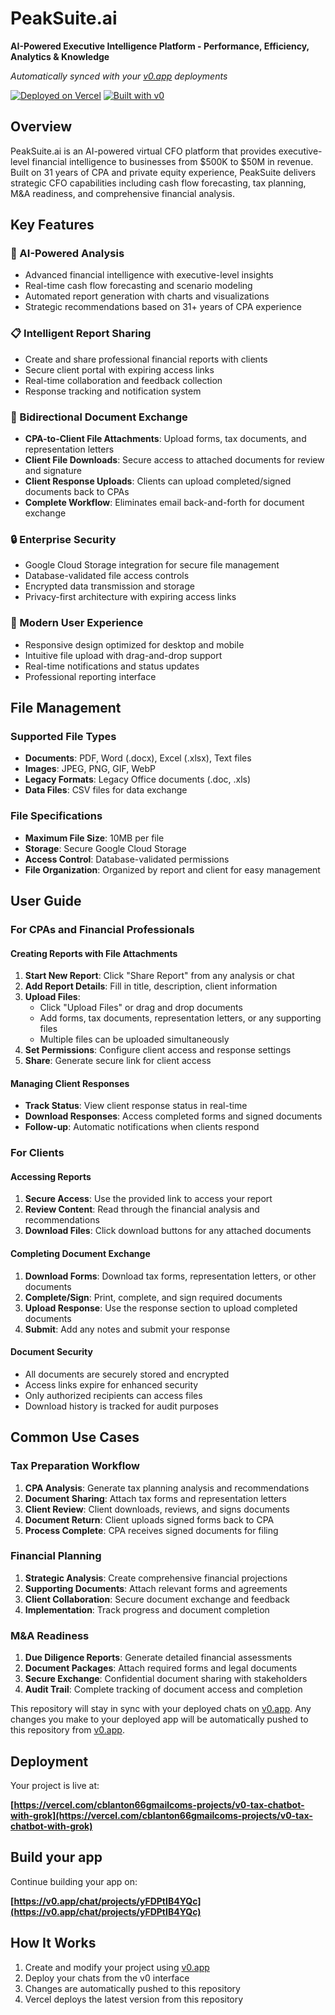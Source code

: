 # PeakSuite.ai

**AI-Powered Executive Intelligence Platform - Performance, Efficiency, Analytics & Knowledge**

*Automatically synced with your [v0.app](https://v0.app) deployments*

[![Deployed on Vercel](https://img.shields.io/badge/Deployed%20on-Vercel-black?style=for-the-badge&logo=vercel)](https://vercel.com/cblanton66gmailcoms-projects/v0-tax-chatbot-with-grok)
[![Built with v0](https://img.shields.io/badge/Built%20with-v0.app-black?style=for-the-badge)](https://v0.app/chat/projects/yFDPtIB4YQc)

## Overview

PeakSuite.ai is an AI-powered virtual CFO platform that provides executive-level financial intelligence to businesses from $500K to $50M in revenue. Built on 31 years of CPA and private equity experience, PeakSuite delivers strategic CFO capabilities including cash flow forecasting, tax planning, M&A readiness, and comprehensive financial analysis.

## Key Features

### 🤖 AI-Powered Analysis
- Advanced financial intelligence with executive-level insights
- Real-time cash flow forecasting and scenario modeling
- Automated report generation with charts and visualizations
- Strategic recommendations based on 31+ years of CPA experience

### 📋 Intelligent Report Sharing
- Create and share professional financial reports with clients
- Secure client portal with expiring access links
- Real-time collaboration and feedback collection
- Response tracking and notification system

### 📎 Bidirectional Document Exchange
- **CPA-to-Client File Attachments**: Upload forms, tax documents, and representation letters
- **Client File Downloads**: Secure access to attached documents for review and signature
- **Client Response Uploads**: Clients can upload completed/signed documents back to CPAs
- **Complete Workflow**: Eliminates email back-and-forth for document exchange

### 🔒 Enterprise Security
- Google Cloud Storage integration for secure file management
- Database-validated file access controls
- Encrypted data transmission and storage
- Privacy-first architecture with expiring access links

### 📱 Modern User Experience
- Responsive design optimized for desktop and mobile
- Intuitive file upload with drag-and-drop support
- Real-time notifications and status updates
- Professional reporting interface

## File Management

### Supported File Types
- **Documents**: PDF, Word (.docx), Excel (.xlsx), Text files
- **Images**: JPEG, PNG, GIF, WebP
- **Legacy Formats**: Legacy Office documents (.doc, .xls)
- **Data Files**: CSV files for data exchange

### File Specifications
- **Maximum File Size**: 10MB per file
- **Storage**: Secure Google Cloud Storage
- **Access Control**: Database-validated permissions
- **File Organization**: Organized by report and client for easy management

## User Guide

### For CPAs and Financial Professionals

#### Creating Reports with File Attachments
1. **Start New Report**: Click "Share Report" from any analysis or chat
2. **Add Report Details**: Fill in title, description, client information
3. **Upload Files**: 
   - Click "Upload Files" or drag and drop documents
   - Add forms, tax documents, representation letters, or any supporting files
   - Multiple files can be uploaded simultaneously
4. **Set Permissions**: Configure client access and response settings
5. **Share**: Generate secure link for client access

#### Managing Client Responses
- **Track Status**: View client response status in real-time
- **Download Responses**: Access completed forms and signed documents
- **Follow-up**: Automatic notifications when clients respond

### For Clients

#### Accessing Reports
1. **Secure Access**: Use the provided link to access your report
2. **Review Content**: Read through the financial analysis and recommendations
3. **Download Files**: Click download buttons for any attached documents

#### Completing Document Exchange
1. **Download Forms**: Download tax forms, representation letters, or other documents
2. **Complete/Sign**: Print, complete, and sign required documents
3. **Upload Response**: Use the response section to upload completed documents
4. **Submit**: Add any notes and submit your response

#### Document Security
- All documents are securely stored and encrypted
- Access links expire for enhanced security
- Only authorized recipients can access files
- Download history is tracked for audit purposes

## Common Use Cases

### Tax Preparation Workflow
1. **CPA Analysis**: Generate tax planning analysis and recommendations
2. **Document Sharing**: Attach tax forms and representation letters
3. **Client Review**: Client downloads, reviews, and signs documents
4. **Document Return**: Client uploads signed forms back to CPA
5. **Process Complete**: CPA receives signed documents for filing

### Financial Planning
1. **Strategic Analysis**: Create comprehensive financial projections
2. **Supporting Documents**: Attach relevant forms and agreements
3. **Client Collaboration**: Secure document exchange and feedback
4. **Implementation**: Track progress and document completion

### M&A Readiness
1. **Due Diligence Reports**: Generate detailed financial assessments
2. **Document Packages**: Attach required forms and legal documents
3. **Secure Exchange**: Confidential document sharing with stakeholders
4. **Audit Trail**: Complete tracking of document access and completion

This repository will stay in sync with your deployed chats on [v0.app](https://v0.app).
Any changes you make to your deployed app will be automatically pushed to this repository from [v0.app](https://v0.app).

## Deployment

Your project is live at:

**[https://vercel.com/cblanton66gmailcoms-projects/v0-tax-chatbot-with-grok](https://vercel.com/cblanton66gmailcoms-projects/v0-tax-chatbot-with-grok)**

## Build your app

Continue building your app on:

**[https://v0.app/chat/projects/yFDPtIB4YQc](https://v0.app/chat/projects/yFDPtIB4YQc)**

## How It Works

1. Create and modify your project using [v0.app](https://v0.app)
2. Deploy your chats from the v0 interface
3. Changes are automatically pushed to this repository
4. Vercel deploys the latest version from this repository
